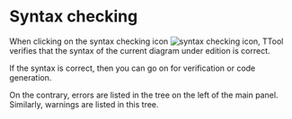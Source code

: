 # Syntax checking

When clicking on the syntax checking icon ![syntax checking icon](file:../ui/util/checkmodel.gif), TTool verifies that the syntax of the current diagram under edition is correct.

If the syntax is correct, then you can go on for verification or code generation.

On the contrary, errors are listed in the tree on the left of the main panel. Similarly, warnings are listed in this tree.
